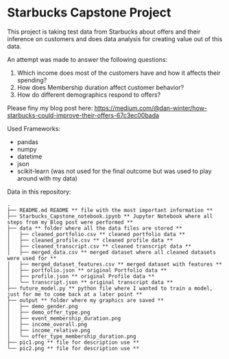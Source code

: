 # Starbucks Capstone Project

This project is taking test data from Starbucks about offers and their inference on customers and does data analysis for creating value out of this data.

An attempt was made to answer the following questions:
1. Which income does most of the customers have and how it affects their spending?
2. How does Membership duration affect customer behavior?
3. How do different demographics respond to offers?

Please finy my blog post here:
https://medium.com/@dan-winter/how-starbucks-could-improve-their-offers-67c3ec00bada

Used Frameworks:
- pandas
- numpy
- datetime
- json
- scikit-learn (was not used for the final outcome but was used to play around with my data)

Data in this repository:
```plaintext
.
├── README.md README ** file with the most important information **
├── Starbucks_Capstone_notebook.ipynb ** Jupyter Notebook where all steps from my Blog post were performed **
├── data ** folder where all the data files are stored **
│   ├── cleaned_portfolio.csv ** cleaned portfolio data **
│   ├── cleaned_profile.csv ** cleaned profile data **
│   ├── cleaned_transcript.csv ** cleaned transcript data **
│   ├── merged_data.csv ** merged dataset where all cleaned datasets were used for **
│   ├── merged_dataset_features.csv ** merged dataset with features **
│   ├── portfolio.json ** original Portfolio data **
│   ├── profile.json ** original Profile data **
│   └── transcript.json ** original transcript data **
├── future_model.py ** python file where I wanted to train a model, just for me to come back at a later point **
├── output ** folder where my graphics are saved **
│   ├── demo_gender.png
│   ├── demo_offer_type.png
│   ├── event_membership_duration.png
│   ├── income_overall.png
│   ├── income_relative.png
│   └── offer_type_membership_duration.png
├── pic1.png ** file for description use **
└── pic2.png ** file for description use **
```